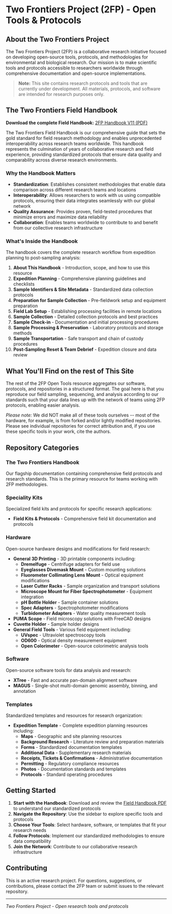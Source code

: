 
# Two Frontiers Project (2FP) - Open Tools & Protocols

## About the Two Frontiers Project

The Two Frontiers Project (2FP) is a collaborative research initiative focused on developing open-source tools, protocols, and methodologies for environmental and biological research. Our mission is to make scientific tools and protocols accessible to researchers worldwide through comprehensive documentation and open-source implementations.

> **Note:** This site contains research protocols and tools that are currently under development. All materials, protocols, and software are intended for research purposes only.

## The Two Frontiers Field Handbook

**Download the complete Field Handbook:** [2FP Handbook V11 (PDF)](https://github.com/two-frontiers-project/2FP-Field-Handbook/blob/main/2FP_handbook_V11.pdf?raw=1)

The Two Frontiers Field Handbook is our comprehensive guide that sets the gold standard for field research methodology and enables unprecedented interoperability across research teams worldwide. This handbook represents the culmination of years of collaborative research and field experience, providing standardized protocols that ensure data quality and comparability across diverse research environments.

### Why the Handbook Matters

- **Standardization**: Establishes consistent methodologies that enable data comparison across different research teams and locations
- **Interoperability**: Allows researchers to work with us using compatible protocols, ensuring their data integrates seamlessly with our global network
- **Quality Assurance**: Provides proven, field-tested procedures that minimize errors and maximize data reliability
- **Collaboration**: Enables teams worldwide to contribute to and benefit from our collective research infrastructure

### What's Inside the Handbook

The handbook covers the complete research workflow from expedition planning to post-sampling analysis:

1. **About This Handbook** - Introduction, scope, and how to use this resource
2. **Expedition Planning** - Comprehensive planning guidelines and checklists
3. **Sample Identifiers & Site Metadata** - Standardized data collection protocols
4. **Preparation for Sample Collection** - Pre-fieldwork setup and equipment preparation
5. **Field Lab Setup** - Establishing processing facilities in remote locations
6. **Sample Collection** - Detailed collection protocols and best practices
7. **Sample Check-in** - Documentation and initial processing procedures
8. **Sample Processing & Preservation** - Laboratory protocols and storage methods
9. **Sample Transportation** - Safe transport and chain of custody procedures
10. **Post-Sampling Reset & Team Debrief** - Expedition closure and data review

## What You'll Find on the rest of This Site

The rest of the 2FP Open Tools resource aggregates our software, protocols, and repositories in a structured format. The goal here is that you reproduce our field sampling, sequencing, and analysis according to our standards such that your data lines up with the network of teams using 2FP protocols, enabling easier analysis.

*Please note:* We did NOT make all of these tools ourselves -- most of the hardware, for example, is from forked and/or lightly modified repositories. Please see individual repositories for correct attribution and, if you use these specific tools in your work, cite the authors.

## Repository Categories

### The Two Frontiers Handbook
Our flagship documentation containing comprehensive field protocols and research standards. This is the primary resource for teams working with 2FP methodologies.

### Speciality Kits
Specialized field kits and protocols for specific research applications:
- **Field Kits & Protocols** - Comprehensive field kit documentation and protocols

### Hardware
Open-source hardware designs and modifications for field research:
- **General 3D Printing** - 3D printable components including:
  - **Dremelfuge** - Centrifuge adapters for field use
  - **Eyeglasses Divemask Mount** - Custom mounting solutions
  - **Fluorometer Collimating Lens Mount** - Optical equipment modifications
  - **Laser Cutter Racks** - Sample organization and transport solutions
  - **Microscope Mount for Fiber Spectrophotometer** - Equipment integration
  - **pH Bottle Holder** - Sample container solutions
  - **Spec Adapters** - Spectrophotometer modifications
  - **Turbidometer Adapters** - Water quality measurement tools
- **PUMA Scope** - Field microscopy solutions with FreeCAD designs
- **Cuvette Holder** - Sample holder designs
- **General Field Tools** - Various field equipment including:
  - **UVspec** - Ultraviolet spectroscopy tools
  - **OD600** - Optical density measurement equipment
  - **Open Colorimeter** - Open-source colorimetric analysis tools

### Software
Open-source software tools for data analysis and research:
- **XTree** - Fast and accurate pan-domain alignment software
- **MAGUS** - Single-shot multi-domain genomic assembly, binning, and annotation

### Templates
Standardized templates and resources for research organization:
- **Expedition Template** - Complete expedition planning resources including:
  - **Maps** - Geographic and site planning resources
  - **Background Research** - Literature review and preparation materials
  - **Forms** - Standardized documentation templates
  - **Additional Data** - Supplementary research materials
  - **Receipts, Tickets & Confirmations** - Administrative documentation
  - **Permitting** - Regulatory compliance resources
  - **Photos** - Documentation standards and templates
  - **Protocols** - Standard operating procedures

## Getting Started

1. **Start with the Handbook**: Download and review the [Field Handbook PDF](https://github.com/two-frontiers-project/2FP-Field-Handbook/blob/main/2FP_handbook_V11.pdf?raw=1) to understand our standardized protocols
2. **Navigate the Repository**: Use the sidebar to explore specific tools and protocols
3. **Choose Your Tools**: Select hardware, software, or templates that fit your research needs
4. **Follow Protocols**: Implement our standardized methodologies to ensure data compatibility
5. **Join the Network**: Contribute to our collaborative research infrastructure

## Contributing

This is an active research project. For questions, suggestions, or contributions, please contact the 2FP team or submit issues to the relevant repository.

---

*Two Frontiers Project - Open research tools and protocols*
